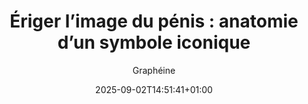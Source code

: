 ---
layout: post
title: "Ériger l’image du pénis : anatomie d’un symbole iconique"
link: "https://www.grapheine.com/divers/eriger-limage-du-penis-anatomie-dun-symbole-iconique"
author: Graphéine
published_date: 02/09/2025
description: "Parlons peu, parlons bite. Derrière le graffiti de chiottes se cache un totem visuel, symbolique, politique et culturel bien plus dense qu'il n'y paraît. Le pénis, ou plutôt son image, est partout, parfois envahissante, souvent banalisée : dans l'art, la rue, les campagnes de pub, la mode, les toilettes, les messages codés, les émoticônes... Il traverse les époques, se déforme, se cache, s'exhibe, s'érige, au gré des civilisations, des styles artistiques, des tabous, des libérations ou des censures."
language: fr
categories: "articles"
tags: "graphisme"
og-tags: "graphisme"
date: "2025-09-02T14:51:41+01:00"
permalink: /:categories/:year/:month/:day/:title/
---